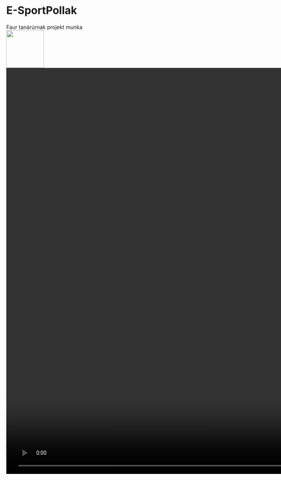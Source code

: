 # E-SportPollak
Faur tanárúrnak projekt munka
<br>
<img src="https://img1.picmix.com/output/pic/normal/6/1/0/6/12126016_fcf13.gif" width="100" height="100">
<video width="1920" height="1080" controls>
  <source url="https://astrowolf.hu/special/merp_chipi.mp4" type="video/mp4">
</video>
